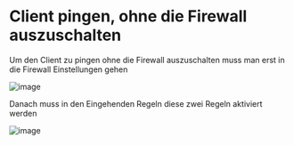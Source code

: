 Client pingen, ohne die Firewall auszuschalten
===

Um den Client zu pingen ohne die Firewall auszuschalten muss man erst in die Firewall Einstellungen gehen

![image](https://github.com/user-attachments/assets/4ec9a637-bb15-4a97-81ec-64e6cd0f071e)

Danach muss in den Eingehenden Regeln diese zwei Regeln aktiviert werden

![image](https://github.com/user-attachments/assets/fc56bd4f-c9a4-4a01-985b-799c87f8ae0c)
